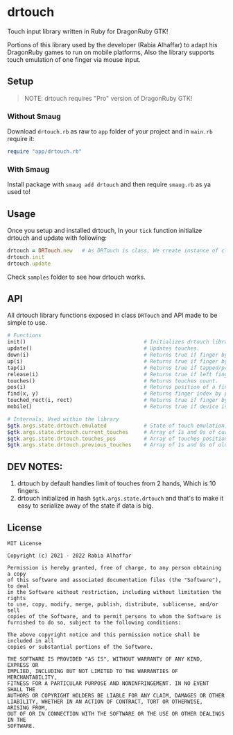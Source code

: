 # drtouch

Touch input library written in Ruby for DragonRuby GTK!

Portions of this library used by the developer (Rabia Alhaffar) to adapt his DragonRuby games to run on mobile platforms, Also the library supports touch emulation of one finger via mouse input.

## Setup

> NOTE: drtouch requires "Pro" version of DragonRuby GTK!

### Without Smaug

Download `drtouch.rb` as raw to `app` folder of your project and in `main.rb` require it:

```rb
require "app/drtouch.rb"
```

### With Smaug

Install package with `smaug add drtouch` and then require `smaug.rb` as ya used to!

## Usage

Once you setup and installed drtouch, In your `tick` function initialize drtouch and update with following:

```rb
drtouch = DRTouch.new   # As DRTouch is class, We create instance of class
drtouch.init
drtouch.update
```

Check `samples` folder to see how drtouch works.

## API

All drtouch library functions exposed in class `DRTouch` and API made to be simple to use.

```rb
# Functions
init()                                      # Initializes drtouch library.
update()                                    # Updates touches. 
down(i)                                     # Returns true if finger by index held/exists on screen or false if not.
up(i)                                       # Returns true if finger by index not on screen or false if not.
tap(i)                                      # Returns true if tapped/pressed with finger by index on screen or false if not.
release(i)                                  # Returns true if left finger by index after tap on screen or false if not.
touches()                                   # Returns touches count.
pos(i)                                      # Returns position of a finger touch on screen by index.
find(x, y)                                  # Returns finger index by position.
touched_rect(i, rect)                       # Returns true if finger by index touches a rectangle on screen or false if not.
mobile()                                    # Returns true if device is mobile or false if not.

# Internals, Used within the library
$gtk.args.state.drtouch.emulated            # State of touch emulation, 1 if emulated via mouse of 0 if on mobile.
$gtk.args.state.drtouch.current_touches     # Array of 1s and 0s of current touches state.
$gtk.args.state.drtouch.touches_pos         # Array of touches positions.
$gtk.args.state.drtouch.previous_touches    # Array of 1s and 0s of old touches state.
```

## DEV NOTES:

1. drtouch by default handles limit of touches from 2 hands, Which is 10 fingers.
2. drtouch initialized in hash `$gtk.args.state.drtouch` and that's to make it easy to serialize away of the state if data is big.

## License

```
MIT License

Copyright (c) 2021 - 2022 Rabia Alhaffar

Permission is hereby granted, free of charge, to any person obtaining a copy
of this software and associated documentation files (the "Software"), to deal
in the Software without restriction, including without limitation the rights
to use, copy, modify, merge, publish, distribute, sublicense, and/or sell
copies of the Software, and to permit persons to whom the Software is
furnished to do so, subject to the following conditions:

The above copyright notice and this permission notice shall be included in all
copies or substantial portions of the Software.

THE SOFTWARE IS PROVIDED "AS IS", WITHOUT WARRANTY OF ANY KIND, EXPRESS OR
IMPLIED, INCLUDING BUT NOT LIMITED TO THE WARRANTIES OF MERCHANTABILITY,
FITNESS FOR A PARTICULAR PURPOSE AND NONINFRINGEMENT. IN NO EVENT SHALL THE
AUTHORS OR COPYRIGHT HOLDERS BE LIABLE FOR ANY CLAIM, DAMAGES OR OTHER
LIABILITY, WHETHER IN AN ACTION OF CONTRACT, TORT OR OTHERWISE, ARISING FROM,
OUT OF OR IN CONNECTION WITH THE SOFTWARE OR THE USE OR OTHER DEALINGS IN THE
SOFTWARE.
```
